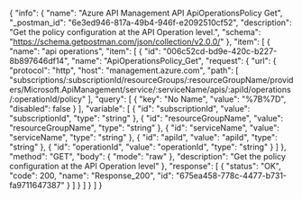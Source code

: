 {
  "info": {
    "name": "Azure API Management API ApiOperationsPolicy Get",
    "_postman_id": "6e3ed946-817a-49b4-946f-e2092510cf52",
    "description": "Get the policy configuration at the API Operation level.",
    "schema": "https://schema.getpostman.com/json/collection/v2.0.0/"
  },
  "item": [
    {
      "name": "api operations",
      "item": [
        {
          "id": "006c52cd-bd9e-420c-b227-8b897646df14",
          "name": "ApiOperationsPolicy_Get",
          "request": {
            "url": {
              "protocol": "http",
              "host": "management.azure.com",
              "path": [
                "subscriptions/:subscriptionId/resourceGroups/:resourceGroupName/providers/Microsoft.ApiManagement/service/:serviceName/apis/:apiId/operations/:operationId/policy"
              ],
              "query": [
                {
                  "key": "No Name",
                  "value": "%7B%7D",
                  "disabled": false
                }
              ],
              "variable": [
                {
                  "id": "subscriptionId",
                  "value": "subscriptionId",
                  "type": "string"
                },
                {
                  "id": "resourceGroupName",
                  "value": "resourceGroupName",
                  "type": "string"
                },
                {
                  "id": "serviceName",
                  "value": "serviceName",
                  "type": "string"
                },
                {
                  "id": "apiId",
                  "value": "apiId",
                  "type": "string"
                },
                {
                  "id": "operationId",
                  "value": "operationId",
                  "type": "string"
                }
              ]
            },
            "method": "GET",
            "body": {
              "mode": "raw"
            },
            "description": "Get the policy configuration at the API Operation level"
          },
          "response": [
            {
              "status": "OK",
              "code": 200,
              "name": "Response_200",
              "id": "675ea458-778c-4477-b731-fa9711647387"
            }
          ]
        }
      ]
    }
  ]
}